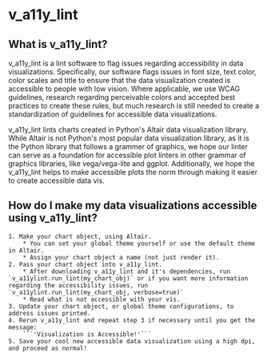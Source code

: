 # v_a11y_lint

## What is v_a11y_lint?

v_a11y_lint is a lint software to flag issues regarding accessibility in data visualizations. Specifically, our software flags issues in font size, text color, color scales and title to ensure that the data visualization created is accessible to people with low vision. Where applicable, we use WCAG guidelines, research regarding perceivable colors and accepted best practices to create these rules, but much research is still needed to create a standardization of guidelines for accessible data visualizations.

v_a11y_lint lints charts created in Python's Altair data visualization library. While Altair is not Python's most popular data visualization library, as it is the Python library that follows a grammer of graphics, we hope our linter can serve as a foundation for accessible plot linters in other grammar of graphics libraries, like vega/vega-lite and ggplot. Additionally, we hope the v_a11y_lint helps to make accessible plots the norm through making it easier to create accessible data vis.

## How do I make my data visualizations accessible using v_a11y_lint?
	1. Make your chart object, using Altair.
		* You can set your global theme yourself or use the default theme in Altair.
		* Assign your chart object a name (not just render it).
	2. Pass your chart object into v_a11y_lint.
		* After downloading v_a11y_lint and it's dependencies, run `v_a11ylint.run_lint(my_chart_obj)` or if you want more information regarding the accessibility issues, run `v_a11ylint.run_lint(my_chart_obj, verbose=true)`
		* Read what is not accessible with your vis.
	3. Update your chart object, or global theme configurations, to address issues printed.
	4. Rerun v_a11y_lint and repeat step 3 if necessary until you get the message:
		```'Visualization is Accessible!'```
	5. Save your cool new accessible data visualization using a high dpi, and proceed as normal!

